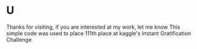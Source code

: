 # U
Thanks for visiting, if you are interested at my work, let me know
This simple code was used to place 111th place at kaggle's Instant Gratification Challenge

